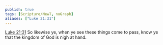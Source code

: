 ```yaml
---
publish: true
tags: [Scripture/NewT, noGraph]
aliases: ["Luke 21:31"]
---
```

[Luke 21:31](https://churchofjesuschrist.org/study/scriptures/nt/luke/21?lang=eng&id=p31#p31) So likewise ye, when ye see these things come to pass, know ye that the kingdom of God is nigh at hand.

